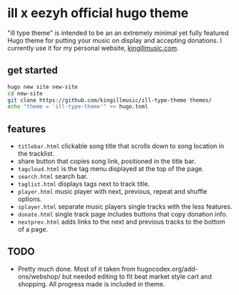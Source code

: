 # ill x eezyh official hugo theme

"ill type theme" is intended to be an an extremely minimal yet fully featured Hugo theme for putting your music on display and accepting donations. I currently use it for my personal website, [kingillmusic.com](https://kingillmusic.com).

## get started

```sh
hugo new site new-site
cd new-site
git clone https://github.com/kingillmusic/ill-type-theme themes/
echo "theme = 'ill-type-theme'" >> hugo.toml
```

## features

- `titlebar.html` clickable song title that scrolls down to song location in the tracklist.
- share button that copies song link, positioned in the title bar.
- `tagcloud.html` is the tag menu displayed at the top of the page.
- `search.html` search bar.
- `taglist.html` displays tags next to track title.
- `player.html` music player with next, previous, repeat and shuffle options.
- `splayer.html` separate music players single tracks with the less features.
- `donate.html` single track page includes buttons that copy donation info.
- `nextprev.html` adds links to the next and previous tracks to the bottom of a page.

## TODO

- Pretty much done. Most of it taken from hugocodex.org/add-ons/webshop/ but needed editing to fit beat market style cart and shopping. All progress made is included in theme.

